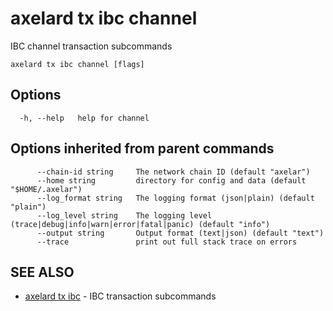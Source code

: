# axelard tx ibc channel

IBC channel transaction subcommands

```
axelard tx ibc channel [flags]
```

## Options

```
  -h, --help   help for channel
```

## Options inherited from parent commands

```
      --chain-id string     The network chain ID (default "axelar")
      --home string         directory for config and data (default "$HOME/.axelar")
      --log_format string   The logging format (json|plain) (default "plain")
      --log_level string    The logging level (trace|debug|info|warn|error|fatal|panic) (default "info")
      --output string       Output format (text|json) (default "text")
      --trace               print out full stack trace on errors
```

## SEE ALSO

- [axelard tx ibc](/cli-docs/v0_27_0/axelard_tx_ibc) - IBC transaction subcommands
